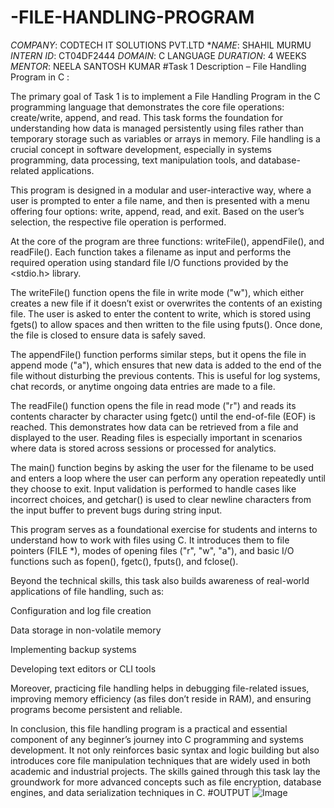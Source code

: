 # -FILE-HANDLING-PROGRAM 
*COMPANY*: CODTECH IT SOLUTIONS PVT.LTD
**NAME*: SHAHIL MURMU
*INTERN ID*: CT04DF2444
*DOMAIN*: C LANGUAGE
*DURATION*: 4 WEEKS
*MENTOR*: NEELA SANTOSH KUMAR
 #Task 1 Description – File Handling Program in C :

The primary goal of Task 1 is to implement a File Handling Program in the C programming language that demonstrates the core file operations: create/write, append, and read. This task forms the foundation for understanding how data is managed persistently using files rather than temporary storage such as variables or arrays in memory. File handling is a crucial concept in software development, especially in systems programming, data processing, text manipulation tools, and database-related applications.

This program is designed in a modular and user-interactive way, where a user is prompted to enter a file name, and then is presented with a menu offering four options: write, append, read, and exit. Based on the user’s selection, the respective file operation is performed.

At the core of the program are three functions: writeFile(), appendFile(), and readFile(). Each function takes a filename as input and performs the required operation using standard file I/O functions provided by the <stdio.h> library.

The writeFile() function opens the file in write mode ("w"), which either creates a new file if it doesn’t exist or overwrites the contents of an existing file. The user is asked to enter the content to write, which is stored using fgets() to allow spaces and then written to the file using fputs(). Once done, the file is closed to ensure data is safely saved.

The appendFile() function performs similar steps, but it opens the file in append mode ("a"), which ensures that new data is added to the end of the file without disturbing the previous contents. This is useful for log systems, chat records, or anytime ongoing data entries are made to a file.

The readFile() function opens the file in read mode ("r") and reads its contents character by character using fgetc() until the end-of-file (EOF) is reached. This demonstrates how data can be retrieved from a file and displayed to the user. Reading files is especially important in scenarios where data is stored across sessions or processed for analytics.

The main() function begins by asking the user for the filename to be used and enters a loop where the user can perform any operation repeatedly until they choose to exit. Input validation is performed to handle cases like incorrect choices, and getchar() is used to clear newline characters from the input buffer to prevent bugs during string input.

This program serves as a foundational exercise for students and interns to understand how to work with files using C. It introduces them to file pointers (FILE *), modes of opening files ("r", "w", "a"), and basic I/O functions such as fopen(), fgetc(), fputs(), and fclose().

Beyond the technical skills, this task also builds awareness of real-world applications of file handling, such as:

Configuration and log file creation

Data storage in non-volatile memory

Implementing backup systems

Developing text editors or CLI tools


Moreover, practicing file handling helps in debugging file-related issues, improving memory efficiency (as files don’t reside in RAM), and ensuring programs become persistent and reliable.

In conclusion, this file handling program is a practical and essential component of any beginner’s journey into C programming and systems development. It not only reinforces basic syntax and logic building but also introduces core file manipulation techniques that are widely used in both academic and industrial projects. The skills gained through this task lay the groundwork for more advanced concepts such as file encryption, database engines, and data serialization techniques in C.
 #OUTPUT
 ![Image](https://github.com/user-attachments/assets/45d18c14-0e17-4f55-be42-e9b383832d2a)
